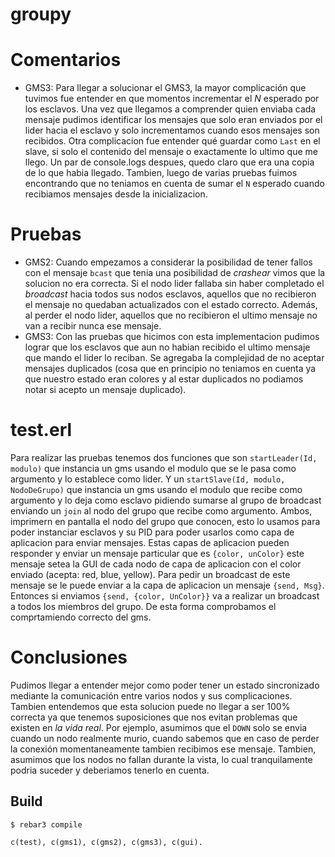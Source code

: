 groupy
=====

Comentarios
=============
* GMS3: Para llegar a solucionar el GMS3, la mayor complicación que tuvimos
fue entender en que momentos incrementar el _N_ esperado por los esclavos. Una vez 
que llegamos a comprender quien enviaba cada mensaje pudimos identificar los mensajes 
que solo eran enviados por el lider hacia el esclavo y solo incrementamos cuando esos 
mensajes son recibidos. Otra complicacion fue entender qué guardar como `Last`  en el slave, si solo el contenido del 
mensaje o exactamente lo ultimo que me llego. Un par de console.logs despues, quedo claro que era una copia de lo que 
habia llegado. Tambien, luego de varias pruebas fuimos encontrando que no teniamos en cuenta de sumar el `N` esperado 
cuando recibiamos mensajes desde la inicializacion.

Pruebas
===========
* GMS2: Cuando empezamos a considerar la posibilidad de tener fallos con el mensaje `bcast` que tenia una posibilidad 
de _crashear_ vimos que la solucion no era correcta. Si el nodo lider fallaba sin haber completado el _broadcast_ 
hacia todos sus nodos esclavos, aquellos que no recibieron el mensaje no quedaban actualizados con el estado correcto.
Además, al perder el nodo lider, aquellos que no recibieron el ultimo mensaje no van a recibir nunca ese mensaje.
* GMS3: Con las pruebas que hicimos con esta implementacion pudimos lograr que los esclavos que aun no habian recibido 
el ultimo mensaje que mando el lider lo reciban. Se agregaba la complejidad de no aceptar mensajes duplicados (cosa que 
en principio no teniamos en cuenta ya que nuestro estado eran colores y al estar duplicados no podiamos notar si acepto 
un mensaje duplicado). 

test.erl
===========
Para realizar las pruebas tenemos dos funciones que son `startLeader(Id, modulo)` que instancia un gms usando el modulo 
que se le pasa como argumento y lo establece como lider. Y un `startSlave(Id, modulo, NodoDeGrupo)` que instancia un 
gms usando el modulo que recibe como argumento y lo deja como esclavo pidiendo sumarse al grupo de broadcast enviando un 
`join` al nodo del grupo que recibe como argumento. Ambos, imprimern en pantalla el nodo del grupo que conocen, esto lo 
usamos para poder instanciar esclavos y su PID para poder usarlos como capa de aplicacion para enviar mensajes. Estas 
capas de aplicacion pueden responder y enviar un mensaje particular que es `{color, unColor}` este mensaje setea la GUI 
de cada nodo de capa de aplicacion con el color enviado (acepta: red, blue, yellow). Para pedir un broadcast de este 
mensaje se le puede enviar a la capa de aplicacion un mensaje `{send, Msg}`. Entonces si enviamos  `{send, {color, UnColor}}` 
va a realizar un broadcast a todos los miembros del grupo. De esta forma comprobamos el comprtamiendo correcto del gms.

Conclusiones
=============
Pudimos llegar a entender mejor como poder tener un estado sincronizado mediante la comunicación entre varios nodos y sus 
complicaciones. Tambien entendemos que esta solucion puede no llegar a ser 100% correcta ya que tenemos suposiciones que 
nos evitan problemas que existen en _la vida real_. Por ejemplo, asumimos que el `DOWN` solo se envia cuando un nodo 
realmente murio, cuando sabemos que en caso de perder la conexión momentaneamente tambien recibimos ese mensaje.
Tambien, asumimos que los nodos no fallan durante la vista, lo cual tranquilamente podria suceder y deberiamos tenerlo 
en cuenta.
 
Build
-----

    $ rebar3 compile

    c(test), c(gms1), c(gms2), c(gms3), c(gui).
